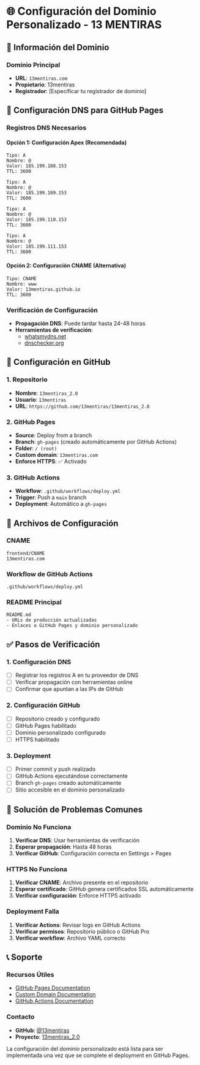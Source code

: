 # 🌐 Configuración del Dominio Personalizado - 13 MENTIRAS

## 📝 **Información del Dominio**

### **Dominio Principal**
- **URL**: `13mentiras.com`
- **Propietario**: 13mentiras
- **Registrador**: [Especificar tu registrador de dominio]

## 🔧 **Configuración DNS para GitHub Pages**

### **Registros DNS Necesarios**

#### **Opción 1: Configuración Apex (Recomendada)**
```
Tipo: A
Nombre: @
Valor: 185.199.108.153
TTL: 3600

Tipo: A
Nombre: @
Valor: 185.199.109.153
TTL: 3600

Tipo: A
Nombre: @
Valor: 185.199.110.153
TTL: 3600

Tipo: A
Nombre: @
Valor: 185.199.111.153
TTL: 3600
```

#### **Opción 2: Configuración CNAME (Alternativa)**
```
Tipo: CNAME
Nombre: www
Valor: 13mentiras.github.io
TTL: 3600
```

### **Verificación de Configuración**
- **Propagación DNS**: Puede tardar hasta 24-48 horas
- **Herramientas de verificación**: 
  - [whatsmydns.net](https://whatsmydns.net)
  - [dnschecker.org](https://dnschecker.org)

## 🚀 **Configuración en GitHub**

### **1. Repositorio**
- **Nombre**: `13mentiras_2.0`
- **Usuario**: `13mentiras`
- **URL**: `https://github.com/13mentiras/13mentiras_2.0`

### **2. GitHub Pages**
- **Source**: Deploy from a branch
- **Branch**: `gh-pages` (creado automáticamente por GitHub Actions)
- **Folder**: `/ (root)`
- **Custom domain**: `13mentiras.com`
- **Enforce HTTPS**: ✅ Activado

### **3. GitHub Actions**
- **Workflow**: `.github/workflows/deploy.yml`
- **Trigger**: Push a `main` branch
- **Deployment**: Automático a `gh-pages`

## 📁 **Archivos de Configuración**

### **CNAME**
```
frontend/CNAME
13mentiras.com
```

### **Workflow de GitHub Actions**
```
.github/workflows/deploy.yml
```

### **README Principal**
```
README.md
- URLs de producción actualizadas
- Enlaces a GitHub Pages y dominio personalizado
```

## ✅ **Pasos de Verificación**

### **1. Configuración DNS**
- [ ] Registrar los registros A en tu proveedor de DNS
- [ ] Verificar propagación con herramientas online
- [ ] Confirmar que apuntan a las IPs de GitHub

### **2. Configuración GitHub**
- [ ] Repositorio creado y configurado
- [ ] GitHub Pages habilitado
- [ ] Dominio personalizado configurado
- [ ] HTTPS habilitado

### **3. Deployment**
- [ ] Primer commit y push realizado
- [ ] GitHub Actions ejecutándose correctamente
- [ ] Branch `gh-pages` creado automáticamente
- [ ] Sitio accesible en el dominio personalizado

## 🚨 **Solución de Problemas Comunes**

### **Dominio No Funciona**
1. **Verificar DNS**: Usar herramientas de verificación
2. **Esperar propagación**: Hasta 48 horas
3. **Verificar GitHub**: Configuración correcta en Settings > Pages

### **HTTPS No Funciona**
1. **Verificar CNAME**: Archivo presente en el repositorio
2. **Esperar certificado**: GitHub genera certificados SSL automáticamente
3. **Verificar configuración**: Enforce HTTPS activado

### **Deployment Falla**
1. **Verificar Actions**: Revisar logs en GitHub Actions
2. **Verificar permisos**: Repositorio público o GitHub Pro
3. **Verificar workflow**: Archivo YAML correcto

## 📞 **Soporte**

### **Recursos Útiles**
- [GitHub Pages Documentation](https://docs.github.com/en/pages)
- [Custom Domain Documentation](https://docs.github.com/en/pages/configuring-a-custom-domain-for-your-github-pages-site)
- [GitHub Actions Documentation](https://docs.github.com/en/actions)

### **Contacto**
- **GitHub**: [@13mentiras](https://github.com/13mentiras)
- **Proyecto**: [13mentiras_2.0](https://github.com/13mentiras/13mentiras_2.0)

La configuración del dominio personalizado está lista para ser implementada una vez que se complete el deployment en GitHub Pages.

